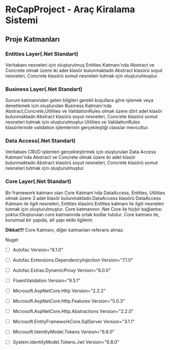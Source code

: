 # ReCapProject - Araç Kiralama Sistemi

## Proje Katmanları

### Entities Layer(.Net Standart)
Veritabanı nesneleri için oluşturulmuş Entities Katmanı'nda Abstract ve Concrete olmak üzere iki adet klasör bulunmaktadır.Abstract klasörü soyut nesneleri, Concrete klasörü somut nesneleri tutmak için oluşturulmuştur.

### Business Layer(.Net Standart)
Sunum katmanından gelen bilgileri gerekli koşullara göre işlemek veya denetlemek için oluşturulan Business Katmanı'nda Abstract,Concrete,Utilities ve ValidationRules olmak üzere dört adet klasör bulunmaktadır.Abstract klasörü soyut nesneleri, Concrete klasörü somut nesneleri tutmak için oluşturulmuştur.Utilities ve ValidationRules klasörlerinde validation işlemlerinin gerçekleştiği classlar mevcuttur.


### Data Access(.Net Standart)
Veritabanı CRUD işlemleri gerçekleştirmek için oluşturulan Data Access Katmanı'nda Abstract ve Concrete olmak üzere iki adet klasör bulunmaktadır.Abstract klasörü soyut nesneleri, Concrete klasörü somut nesneleri tutmak için oluşturulmuştur.

### Core Layer(.Net Standart)

Bir framework katmanı olan Core Katmanı'nda DataAccess, Entities, Utilities olmak üzere 3 adet klasör bulunmaktadır.DataAccess klasörü DataAccess Katmanı ile ilgili nesneleri, Entities klasörü Entities katmanı ile ilgili nesneleri tutmak için oluşturulmuştur. Core katmanının .Net Core ile hiçbir bağlantısı yoktur.Oluşturulan core katmanında ortak kodlar tutulur. Core katmanı ile, kurumsal bir yapıda, alt yapı ekibi ilgilenir.

**Dikkat!!!**
Core Katmanı, diğer katmanları referans almaz.

Nuget
- [ ] Autofac Version="6.1.0"
- [ ] Autofac.Extensions.DependencyInjection Version="7.1.0"
- [ ] Autofac.Extras.DynamicProxy Version="6.0.0"
- [ ] FluentValidation Version="9.5.1"
- [ ] Microsoft.AspNetCore.Http Version="2.2.2"
- [ ] Microsoft.AspNetCore.Http.Features Version="5.0.3"
- [ ] Microsoft.AspNetCore.Http.Abstractions Version="2.2.0"
- [ ] Microsoft.EntityFrameworkCore.SqlServer Version="3.1.1"
- [ ] Microsoft.IdentityModel.Tokens Version="6.8.0"
- [ ] System.IdentityModel.Tokens.Jwt Version="6.8.0"

